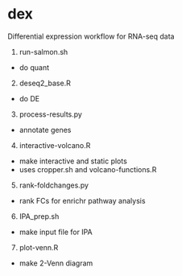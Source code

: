 # dex
Differential expression workflow for RNA-seq data

1. run-salmon.sh
- do quant
2. deseq2_base.R
- do DE
3. process-results.py
- annotate genes
4. interactive-volcano.R
- make interactive and static plots
- uses cropper.sh and volcano-functions.R
5. rank-foldchanges.py
- rank FCs for enrichr pathway analysis
6. IPA_prep.sh
- make input file for IPA
7. plot-venn.R
- make 2-Venn diagram
